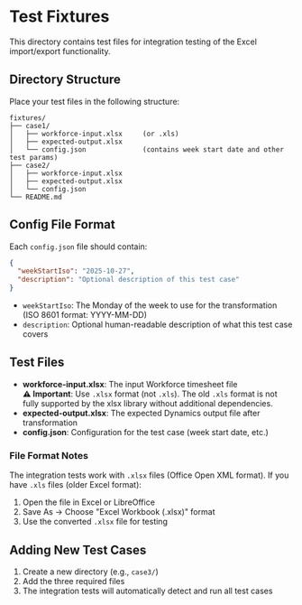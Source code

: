 # Test Fixtures

This directory contains test files for integration testing of the Excel import/export functionality.

## Directory Structure

Place your test files in the following structure:

```
fixtures/
├── case1/
│   ├── workforce-input.xlsx     (or .xls)
│   ├── expected-output.xlsx
│   └── config.json              (contains week start date and other test params)
├── case2/
│   ├── workforce-input.xlsx
│   ├── expected-output.xlsx
│   └── config.json
└── README.md
```

## Config File Format

Each `config.json` file should contain:

```json
{
  "weekStartIso": "2025-10-27",
  "description": "Optional description of this test case"
}
```

- `weekStartIso`: The Monday of the week to use for the transformation (ISO 8601 format: YYYY-MM-DD)
- `description`: Optional human-readable description of what this test case covers

## Test Files

- **workforce-input.xlsx**: The input Workforce timesheet file  
  **⚠️ Important**: Use `.xlsx` format (not `.xls`). The old `.xls` format is not fully supported by the xlsx library without additional dependencies.
- **expected-output.xlsx**: The expected Dynamics output file after transformation
- **config.json**: Configuration for the test case (week start date, etc.)

### File Format Notes

The integration tests work with `.xlsx` files (Office Open XML format). If you have `.xls` files (older Excel format):
1. Open the file in Excel or LibreOffice
2. Save As → Choose "Excel Workbook (.xlsx)" format
3. Use the converted `.xlsx` file for testing

## Adding New Test Cases

1. Create a new directory (e.g., `case3/`)
2. Add the three required files
3. The integration tests will automatically detect and run all test cases
